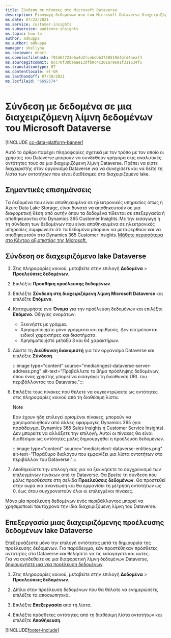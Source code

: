 ```yaml
---
title: Σύνδεση σε πίνακες στο Microsoft Dataverse
description: Εισαγωγή δεδομένων από ένα Microsoft Dataverse διαχειριζόμενο data lake.
ms.date: 07/23/2021
ms.service: customer-insights
ms.subservice: audience-insights
ms.topic: how-to
author: adkuppa
ms.author: adkuppa
manager: shellyha
ms.reviewer: mhart
ms.openlocfilehash: f92d64723e6a4d2fcebdbb3758519d4bfd4aeaf4
ms.sourcegitcommit: 8cc70f30baaae13dfb9c4c201a79691f311634f5
ms.translationtype: HT
ms.contentlocale: el-GR
ms.lasthandoff: 07/30/2021
ms.locfileid: "6692574"
---
```

# <a name="connect-to-data-in-a-microsoft-dataverse-managed-data-lake"></a>Σύνδεση με δεδομένα σε μια διαχειριζόμενη λίμνη δεδομένων του Microsoft Dataverse

[!INCLUDE [cc-data-platform-banner](../includes/cc-data-platform-banner.md)]

Αυτό το άρθρο παρέχει πληροφορίες σχετικά με τον τρόπο με τον οποίο οι χρήστες του Dataverse μπορούν να συνδεθούν γρήγορα στις αναλυτικές οντότητες τους σε μια διαχειριζόμενη λίμνη Dataverse. Πρέπει να είστε διαχειριστής στον οργανισμό Dataverse για να συνεχίσετε και να δείτε τη λίστα των οντοτήτων που είναι διαθέσιμες στο διαχειριζόμενο lake.

## <a name="important-considerations"></a>Σημαντικές επισημάνσεις

Τα δεδομένα που είναι αποθηκευμένα σε ηλεκτρονικές υπηρεσίες όπως η Azure Data Lake Storage, είναι δυνατό να αποθηκευτούν σε μια διαφορετική θέση από αυτήν όπου τα δεδομένα τίθενται σε επεξεργασία ή αποθηκεύονται στο Dynamics 365 Customer Insights. Με την εισαγωγή ή τη σύνδεση των δεδομένων που είναι αποθηκευμένα σε ηλεκτρονικές υπηρεσίες συμφωνείτε ότι τα δεδομένα μπορούν να μεταφερθούν και να αποθηκευτούν στο Dynamics 365 Customer Insights. [Μάθετε περισσότερα στο Κέντρο αξιοπιστίας της Microsoft.](https://www.microsoft.com/trust-center)

## <a name="connect-to-a-dataverse-managed-lake"></a>Σύνδεση σε διαχειριζόμενο lake Dataverse

1. Στις πληροφορίες κοινού, μεταβείτε στην επιλογή **Δεδομένα** > **Προελεύσεις δεδομένων**.

2. Επιλέξτε **Προσθήκη προέλευσης δεδομένων**.

3. Επιλέξτε **Σύνδεση στη διαχειριζόμενη λίμνη Microsoft Dataverse** και επιλέξτε **Επόμενο**.

4. Καταχωρήστε ένα **Όνομα** για την προέλευση δεδομένων και επιλέξτε **Επόμενο**. Οδηγίες ονομάτων: 
   - Ξεκινήστε με γράμμα.
   - Χρησιμοποιήστε μόνο γράμματα και αριθμούς. Δεν επιτρέπονται ειδικοί χαρακτήρες και διαστήματα.
   - Χρησιμοποιήστε μεταξύ 3 και 64 χαρακτήρων.

5. Δώστε τη **Διεύθυνση διακομιστή** για τον οργανισμό Dataverse και επιλέξτε **Σύνδεση**.

   :::image type="content" source="media/ingest-dataverse-server-address.png" alt-text="Προβάλλετε το βήμα πρόσληψης δεδομένων, όπου ένας χρήστης μπορεί να εισαγάγει τη διεύθυνση URL του περιβάλλοντος του Dataverse.":::

6. Επιλέξτε τους πίνακες που θέλετε να συγκεντρώσετε ως οντότητες στις πληροφορίες κοινού από τη διαθέσιμη λίστα.    

   > [!NOTE]
   > Εάν έχουν ήδη επιλεγεί ορισμένοι πίνακες, μπορούν να χρησιμοποιηθούν από άλλες εφαρμογές Dynamics 365 (για παράδειγμα, Dynamics 365 Sales Insights ή Customer Service Insights). Δεν μπορείτε να αλλάξετε την επιλογή. Αυτοί οι πίνακες θα είναι διαθέσιμοι ως οντότητες μόλις δημιουργηθεί η προέλευση δεδομένων.

   :::image type="content" source="media/select-dataverse-entities.png" alt-text="Παράθυρο διαλόγου που εμφανίζει μια λίστα οντοτήτων στο περιβάλλον του Dataverse.":::

7. Αποθηκεύστε την επιλογή σας για να ξεκινήσετε το συγχρονισμό των επιλεγμένων πινάκων από το Dataverse. Θα βρείτε τη σύνδεση που μόλις προσθέσατε στη σελίδα **Προελεύσεις δεδομένων**. Θα προστεθεί στην ουρά για ανανέωση και θα εμφανίσει τη μέτρηση οντοτήτων ως 0, έως ότου συγχρονιστούν όλοι οι επιλεγμένοι πίνακες.

Μόνο μία προέλευση δεδομένων ενός περιβάλλοντος μπορεί να χρησιμοποιεί ταυτόχρονα την ίδια διαχειριζόμενη λίμνη του Dataverse.

## <a name="edit-a-dataverse-managed-lake-data-source"></a>Επεξεργασία μιας διαχειριζόμενης προέλευσης δεδομένων lake Dataverse

Επεξεργάζεστε μόνο την επιλογή οντότητας μετά τη δημιουργία της προέλευσης δεδομένων. Για παράδειγμα, εάν προστέθηκαν πρόσθετες οντότητες στο Dataverse και θελήσετε να τις εισαγάγετε και αυτές.    
Για να συνδεθείτε σε μια διαφορετική λίμνη δεδομένων Dataverse, [δημιουργήστε μια νέα προέλευση δεδομένων](#connect-to-a-dataverse-managed-lake).

1. Στις πληροφορίες κοινού, μεταβείτε στην επιλογή **Δεδομένα** > **Προελεύσεις δεδομένων**.

2. Δίπλα στην προέλευση δεδομένων που θα θέλατε να ενημερώσετε, επιλέξτε τα αποσιωπητικά.

3. Επιλέξτε **Επεξεργασία** από τη λίστα.

4. Επιλέξτε πρόσθετες οντότητες από τη διαθέσιμη λίστα οντοτήτων και επιλέξτε **Αποθήκευση**.

[!INCLUDE[footer-include](../includes/footer-banner.md)]